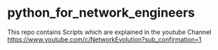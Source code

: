 # python_for_network_engineers
This repo contains Scripts which are explained in the youtube Channel https://www.youtube.com/c/NetworkEvolution?sub_confirmation=1
